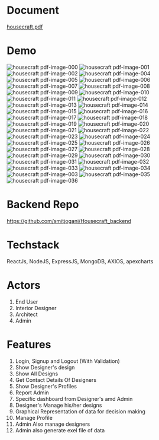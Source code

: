 
# Document
[housecraft.pdf](https://github.com/user-attachments/files/16372246/housecraft.pdf)

# Demo
![housecraft pdf-image-000](https://github.com/user-attachments/assets/2861fde9-f8c9-4388-a04d-461733445a8d)
![housecraft pdf-image-001](https://github.com/user-attachments/assets/657a48e0-7f49-4241-ad47-d9081ceaa23f)
![housecraft pdf-image-002](https://github.com/user-attachments/assets/33f04ee4-4934-4d20-9af8-acf3804ec3ed)
![housecraft pdf-image-004](https://github.com/user-attachments/assets/bf146e77-72f0-4730-a603-6b9b55adc0e9)
![housecraft pdf-image-005](https://github.com/user-attachments/assets/0bbfc776-3726-40a2-89ce-140e2a3cbcf2)
![housecraft pdf-image-006](https://github.com/user-attachments/assets/548a5e01-1646-41a5-b11d-7ff64f5e383b)
![housecraft pdf-image-007](https://github.com/user-attachments/assets/a72b5a53-c358-462a-b5d7-f814d7bb9a2c)
![housecraft pdf-image-008](https://github.com/user-attachments/assets/710d1e3d-472e-4079-8e5a-5fa096022931)
![housecraft pdf-image-009](https://github.com/user-attachments/assets/62b75059-33ab-4615-89be-22ebb72c9d6b)
![housecraft pdf-image-010](https://github.com/user-attachments/assets/a85d0b44-4164-4519-8eb3-4648c7c23b67)
![housecraft pdf-image-011](https://github.com/user-attachments/assets/58c00f3d-ed33-48e0-aa85-f7e07146a971)
![housecraft pdf-image-012](https://github.com/user-attachments/assets/3c4c2201-a8e8-4e7f-8c57-b847d4b87d3e)
![housecraft pdf-image-013](https://github.com/user-attachments/assets/b3dc342a-2182-49ec-8dc9-b7a3e378cd3c)
![housecraft pdf-image-014](https://github.com/user-attachments/assets/850720e1-7e12-4a1f-a14a-d51bc5b0d42d)
![housecraft pdf-image-015](https://github.com/user-attachments/assets/6ba66956-dab0-42a0-8a7c-042ef063bf61)
![housecraft pdf-image-016](https://github.com/user-attachments/assets/c119a1d7-c04f-4c01-a374-dfe753622ef1)
![housecraft pdf-image-017](https://github.com/user-attachments/assets/4978c8fb-b2d7-491b-b7e0-2f00c92a0019)
![housecraft pdf-image-018](https://github.com/user-attachments/assets/19e9b0f9-2271-4d0b-97a8-8c637786f56b)
![housecraft pdf-image-019](https://github.com/user-attachments/assets/04e88699-135d-49da-b58b-84e1a4c55027)
![housecraft pdf-image-020](https://github.com/user-attachments/assets/9446272e-c7c5-4cce-b1a8-a77c9920ea6d)
![housecraft pdf-image-021](https://github.com/user-attachments/assets/644b759a-06c1-47ad-a7f9-766850e2a5cc)
![housecraft pdf-image-022](https://github.com/user-attachments/assets/e594c75f-e94e-44ce-b6f4-731efc3de2ad)
![housecraft pdf-image-023](https://github.com/user-attachments/assets/afff42c9-a9f6-45cf-bba5-c3305f8c4218)
![housecraft pdf-image-024](https://github.com/user-attachments/assets/af98fd9a-a6c6-4d81-a9e4-600294d8d67d)
![housecraft pdf-image-025](https://github.com/user-attachments/assets/f90cbf81-bee2-440d-82ad-b7f2a36ac558)
![housecraft pdf-image-026](https://github.com/user-attachments/assets/20dfc418-0320-4080-b9bf-03f866439bf2)
![housecraft pdf-image-027](https://github.com/user-attachments/assets/119b127d-cff1-4324-9443-1e661ce94be0)
![housecraft pdf-image-028](https://github.com/user-attachments/assets/ee70889c-8f40-4840-aae1-d762fac1d892)
![housecraft pdf-image-029](https://github.com/user-attachments/assets/5b1ccfc5-4482-4d11-b982-3dedc0e76e19)
![housecraft pdf-image-030](https://github.com/user-attachments/assets/6dc8e9fd-b1a1-470b-99cd-4ae526bc9641)
![housecraft pdf-image-031](https://github.com/user-attachments/assets/b4fc47ff-018e-4b0d-9543-856551742f64)
![housecraft pdf-image-032](https://github.com/user-attachments/assets/95daeeb3-b7ed-4384-a9c5-889bff058629)
![housecraft pdf-image-033](https://github.com/user-attachments/assets/0c48ade5-1b09-4b3d-86a3-ae6a7c1f8da3)
![housecraft pdf-image-034](https://github.com/user-attachments/assets/0f58236b-f48f-4666-921d-75493c915fb2)
![housecraft pdf-image-003](https://github.com/user-attachments/assets/c47fe9d3-f3b2-4c7b-b14b-7e43001d1766)
![housecraft pdf-image-035](https://github.com/user-attachments/assets/e244ceb8-7ea5-4560-88d6-f4dd9e6dda0a)
![housecraft pdf-image-036](https://github.com/user-attachments/assets/7ac7ef6b-7d38-4cc6-b26b-f893420a34c9)

# Backend Repo 
https://github.com/smitjogani/Housecraft_backend

# Techstack 
ReactJs, NodeJS, ExpressJS, MongoDB, AXIOS, apexcharts

# Actors
1. End User
2. Interior Designer
3. Architect
4. Admin

# Features

1. Login, Signup and Logout (With Validation)
2. Show Designer's design
3. Show All Designs
4. Get Contact Details Of Designers
5. Show Designer's Profiles
6. Report Admin
7. Specific dashboard from Designer's amd Admin
8. Designer's Manage his/her designs
9. Graphical Representation of data for decision making
10. Manage Profile
11. Admin Also manage designers
12. Admin also generate exel file of data
